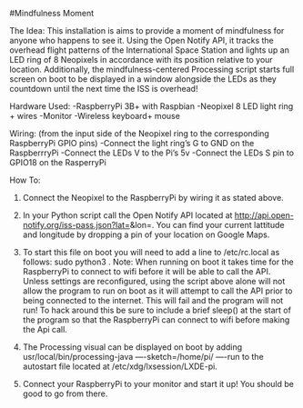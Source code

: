 
#Mindfulness Moment


The Idea: This installation is aims to provide a moment of mindfulness for anyone who happens to see it. Using the Open Notify API, it tracks the overhead flight patterns of the International Space Station and lights up an LED ring of 8 Neopixels in accordance with its position relative to your location. Additionally, the mindfulness-centered Processing script starts full screen on boot to be displayed in a window alongside the LEDs as they countdown until the next time the ISS is overhead!

Hardware Used:
  -RaspberryPi 3B+ with Raspbian
  -Neopixel 8 LED light ring + wires
  -Monitor
  -Wireless keyboard+ mouse

Wiring: (from the input side of the Neopixel ring to the corresponding RaspberryPi GPIO pins)
  -Connect the light ring’s G to GND on the RaspberrryPi
  -Connect the LEDs V to the Pi’s 5v
  -Connect the LEDs S pin to GPIO18 on the RasperryPi 


How To:

1. Connect the Neopixel to the RaspberryPi by wiring it as stated above.

2. In your Python script call the Open Notify API located at http://api.open-notify.org/iss-pass.json?lat=<YOUR LATTITUDE>&lon=<YOUR LONGITUDE>. You can find your current lattitude and longitude by dropping a pin of your location on Google Maps.

3. To start this file on boot you will need to add a line to /etc/rc.local as follows: sudo python3 <full path to your file>. Note: When running on boot it takes time for the RaspberryPi to connect to wifi before it will be able to call the API. Unless settings are reconfigured, using the script above alone will not allow the program to run on boot as it will attempt to call the API prior to being connected to the internet. This will fail and the program will not run! To hack around this be sure to include a brief sleep() at the start of the program so that the RaspberryPi can connect to wifi before making the Api call. 

4. The Processing visual can be displayed on boot by adding usr/local/bin/processing-java —-sketch=/home/pi/<your file extension> —-run to the autostart file located at /etc/xdg/lxsession/LXDE-pi. 

5. Connect your RaspberryPi to your monitor and start it up! You should be good to go from there. 

